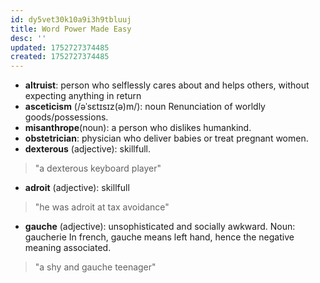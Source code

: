 ```yaml
---
id: dy5vet30k10a9i3h9tbluuj
title: Word Power Made Easy
desc: ''
updated: 1752727374485
created: 1752727374485
---
```

- **altruist**: person who selflessly cares about and helps others, without expecting anything in return
- **asceticism** (/əˈsɛtɪsɪz(ə)m/):  noun Renunciation of worldly goods/possessions.
- **misanthrope**(noun): a person who dislikes humankind.
- **obstetrician**: physician who deliver babies or treat pregnant women.
- **dexterous** (adjective): skillfull.
> "a dexterous keyboard player"
- **adroit** (adjective): skillfull
> "he was adroit at tax avoidance"
- **gauche** (adjective): unsophisticated and socially awkward. Noun: gaucherie
In french, gauche means left hand, hence the negative meaning associated.
> "a shy and gauche teenager"